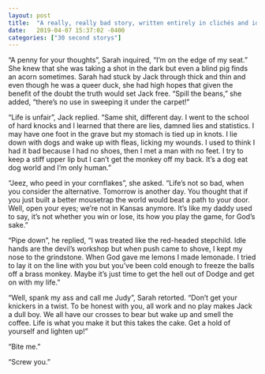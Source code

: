 ```yaml
---
layout: post
title:  "A really, really bad story, written entirely in clichés and idiomatic expressions"
date:   2019-04-07 15:37:02 -0400
categories: ["30 second storys"]
---
```

“A penny for your thoughts”, Sarah inquired, “I’m on the edge of my seat.” She knew that she was taking a shot in the dark but even a blind pig finds an acorn sometimes. Sarah had stuck by Jack through thick and thin and even though he was a queer duck, she had high hopes that given the benefit of the doubt the truth would set Jack free. “Spill the beans,” she added, “there’s no use in sweeping it under the carpet!”

“Life is unfair”, Jack replied. “Same shit, different day. I went to the school of hard knocks and I learned that there are lies, damned lies and statistics. I may have one foot in the grave but my stomach is tied up in knots. I lie down with dogs and wake up with fleas, licking my wounds. I used to think I had it bad because I had no shoes, then I met a man with no feet. I try to keep a stiff upper lip but I can’t get the monkey off my back. It’s a dog eat dog world and I’m only human.”

“Jeez, who peed in your cornflakes”, she asked. “Life’s not so bad, when you consider the alternative. Tomorrow is another day. You thought that if you just built a better mousetrap the world would beat a path to your door. Well, open your eyes; we’re not in Kansas anymore. It’s like my daddy used to say, it’s not whether you win or lose, its how you play the game, for God’s sake.”

“Pipe down”, he replied, “I was treated like the red-headed stepchild. Idle hands are the devil’s workshop but when push came to shove, I kept my nose to the grindstone. When God gave me lemons I made lemonade. I tried to lay it on the line with you but you’ve been cold enough to freeze the balls off a brass monkey. Maybe it’s just time to get the hell out of Dodge and get on with my life.”

“Well, spank my ass and call me Judy”, Sarah retorted. “Don’t get your knickers in a twist. To be honest with you, all work and no play makes Jack a dull boy. We all have our crosses to bear but wake up and smell the coffee. Life is what you make it but this takes the cake. Get a hold of yourself and lighten up!”

“Bite me.”

“Screw you.”

